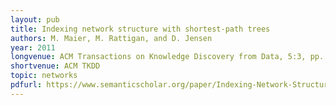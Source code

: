 ```yaml
---
layout: pub
title: Indexing network structure with shortest-path trees
authors: M. Maier, M. Rattigan, and D. Jensen 
year: 2011 
longvenue: ACM Transactions on Knowledge Discovery from Data, 5:3, pp. 1-15
shortvenue: ACM TKDD
topic: networks
pdfurl: https://www.semanticscholar.org/paper/Indexing-Network-Structure-with-Shortest-Path-Trees-Maier-Rattigan/25f9ecdcded7117e6f5f7d1855e36f01fb00012e
---
```

